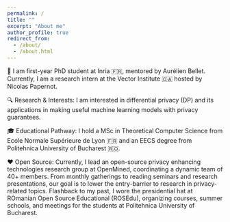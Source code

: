 ```yaml
---
permalink: /
title: ""
excerpt: "About me"
author_profile: true
redirect_from: 
  - /about/
  - /about.html
---
```


👋 I am first-year PhD student at Inria 🇫🇷, mentored by Aurélien Bellet. Currently, I am a research intern at the Vector Institute 🇨🇦 hosted by Nicolas Papernot.

🔍 Research & Interests: I am interested in differential privacy (DP) and its applications in making useful machine learning models with privacy guarantees.

🎓 Educational Pathway: I hold a MSc in Theoretical Computer Science from Ecole Normale Supérieure de Lyon 🇫🇷 and an EECS degree from Politehnica University of Bucharest 🇷🇴.

❤️ Open Source: Currently, I lead an open-source privacy enhancing technologies research group at OpenMined, coordinating a dynamic team of 40+ members. From monthly gatherings to reading seminars and research presentations, our goal is to lower the entry-barrier to research in privacy-related topics. Flashback to my past, I wore the presidential hat at ROmanian Open Source Educational (ROSEdu), organizing courses, summer schools, and meetings for the students at Politehnica University of Bucharest.
